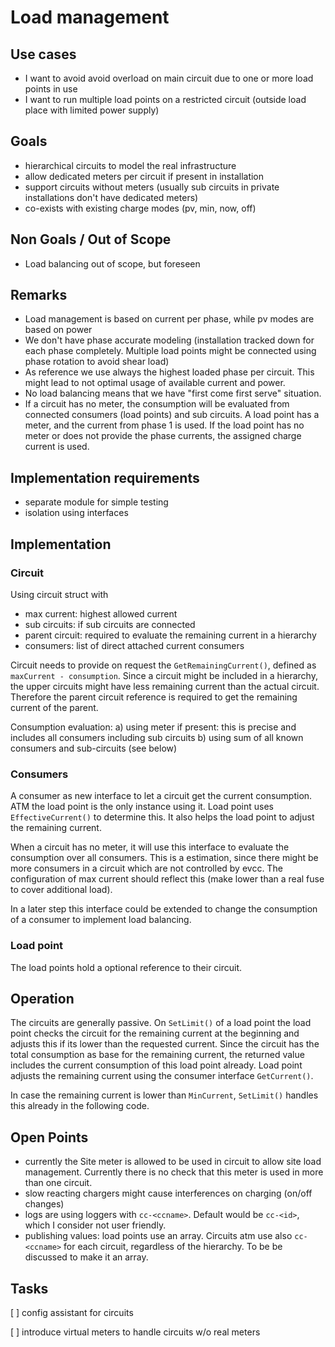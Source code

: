 # Load management

## Use cases
- I want to avoid avoid overload on main circuit due to one or more load points in use
- I want to run multiple load points on a restricted circuit (outside load place with limited power supply)

## Goals
- hierarchical circuits to model the real infrastructure
- allow dedicated meters per circuit if present in installation
- support circuits without meters (usually sub circuits in private installations don't have dedicated meters)
- co-exists with existing charge modes (pv, min, now, off)

## Non Goals / Out of Scope
- Load balancing out of scope, but foreseen

## Remarks
- Load management is based on current per phase, while pv modes are based on power
- We don't have phase accurate modeling (installation tracked down for each phase completely. Multiple load points might be connected using phase rotation to avoid shear load)
- As reference we use always the highest loaded phase per circuit. This might lead to not optimal usage of available current and power.
- No load balancing means that we have "first come first serve" situation.
- If a circuit has no meter, the consumption will be evaluated from connected consumers (load points) and sub circuits. A load point has a meter, and the current from phase 1 is used. If the load point has no meter or does not provide the phase currents, the assigned charge current is used.

## Implementation requirements
- separate module for simple testing
- isolation using interfaces

## Implementation
### Circuit
Using circuit struct with 
- max current: highest allowed current
- sub circuits: if sub circuits are connected
- parent circuit: required to evaluate the remaining current in a hierarchy
- consumers: list of direct attached current consumers

Circuit needs to provide on request the `GetRemainingCurrent()`, defined as `maxCurrent - consumption`. Since a circuit might be included in a hierarchy, the upper circuits might have less remaining current than the actual circuit. Therefore the parent circuit reference is required to get the remaining current of the parent.

Consumption evaluation:
a) using meter if present: this is precise and includes all consumers including sub circuits
b) using sum of all known consumers and sub-circuits (see below)

### Consumers
A consumer as new interface to let a circuit get the current consumption. ATM the load point is the only instance using it. Load point uses `EffectiveCurrent()` to determine this.
It also helps the load point to adjust the remaining current.

When a circuit has no meter, it will use this interface to evaluate the consumption over all consumers. This is a estimation, since there might be more consumers in a circuit which are not controlled by evcc. The configuration of max current should reflect this (make lower than a real fuse to cover additional load).

In a later step this interface could be extended to change the consumption of a consumer to implement load balancing.

### Load point
The load points hold a optional reference to their circuit.

## Operation
The circuits are generally passive. On `SetLimit()` of a load point the load point checks the circuit for the remaining current at the beginning and adjusts this if its lower than the requested current.
Since the circuit has the total consumption as base for the remaining current, the returned value includes the current consumption of this load point already. Load point adjusts the remaining current using the consumer interface `GetCurrent()`.

In case the remaining current is lower than `MinCurrent`, `SetLimit()` handles this already in the following code.

## Open Points
- currently the Site meter is allowed to be used in circuit to allow site load management. Currently there is no check that this meter is used in more than one circuit.
- slow reacting chargers might cause interferences on charging (on/off changes)
- logs are using loggers with `cc-<ccname>`. Default would be `cc-<id>`, which I consider not user friendly.
- publishing values: load points use an array. Circuits atm use also `cc-<ccname>` for each circuit, regardless of the hierarchy. To be be discussed to make it an array.

## Tasks
[ ] config assistant for circuits

[ ] introduce virtual meters to handle circuits w/o real meters